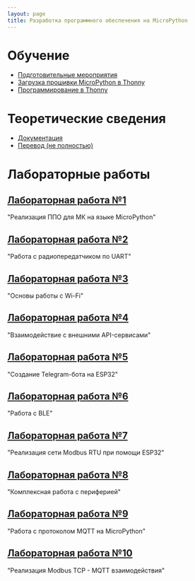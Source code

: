 ```yaml
---
layout: page
title: Разработка программного обеспечения на MicroPython
---
```



# Обучение
* [Подготовительные мероприятия]({{site.baseurl}}/micropython/firmware/)
* [Загрузка прошивки MicroPython в Thonny]({{site.baseurl}}/micropython/static/firmware.mp4)
* [Программирование в Thonny]({{site.baseurl}}/micropython/static/program.mp4)

# Теоретические сведения
* [Документация](https://docs.micropython.org/en/latest/esp32/quickref.html)
* [Перевод (не полностью)](https://wikihandbk.com/wiki/MicroPython:Платы/ESP32/Краткий_справочник_по_ESP32)

# Лабораторные работы

## [Лабораторная работа №1]({{site.baseurl}}/micropython/labs/lab_1/doc)
"Реализация ППО для МК на языке MicroPython"

## [Лабораторная работа №2]({{site.baseurl}}/micropython/labs/lab_2/doc)
"Работа с радиопередатчиком по UART"

## [Лабораторная работа №3]({{site.baseurl}}/micropython/labs/lab_3/doc)
"Основы работы с Wi-Fi"

## [Лабораторная работа №4]({{site.baseurl}}/micropython/labs/lab_4/doc)
"Взаимодействие с внешними API-сервисами"

## [Лабораторная работа №5]({{site.baseurl}}/micropython/labs/lab_5/doc)
"Создание Telegram-бота на ESP32"

## [Лабораторная работа №6]({{site.baseurl}}/micropython/labs/lab_6/doc)
"Работа с BLE"

## [Лабораторная работа №7]({{site.baseurl}}/micropython/labs/lab_7/doc)
"Реализация сети Modbus RTU при помощи ESP32"

## [Лабораторная работа №8]({{site.baseurl}}/micropython/labs/lab_8/doc)
"Комплексная работа с периферией"

## [Лабораторная работа №9]({{site.baseurl}}/micropython/labs/lab_9/doc)
"Работа с протоколом MQTT на MicroPython"

## [Лабораторная работа №10]({{site.baseurl}}/micropython/labs/lab_10/doc)
"Реализация Modbus TCP - MQTT взаимодействия"
